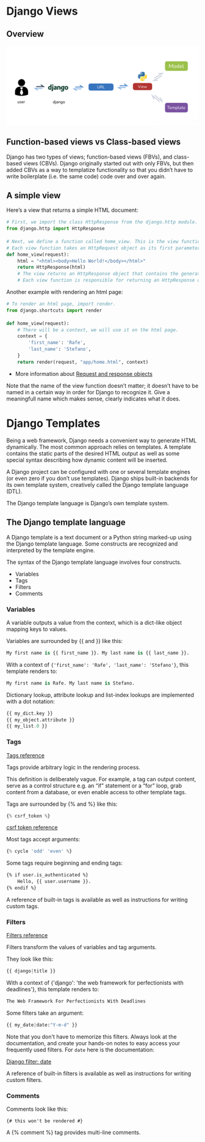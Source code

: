 # Django Views

## Overview
![](DjangoStructure.png)

## Function-based views vs Class-based views

Django has two types of views; function-based views (FBVs), and class-based views (CBVs). Django originally started out with only FBVs, but then added CBVs as a way to templatize functionality so that you didn’t have to write boilerplate (i.e. the same code) code over and over again.

## A simple view

Here’s a view that returns a simple HTML document:

```py
# First, we import the class HttpResponse from the django.http module.
from django.http import HttpResponse

# Next, we define a function called home_view. This is the view function. 
# Each view function takes an HttpRequest object as its first parameter, which is typically named "request".
def home_view(request):
    html = "<html><body>Hello World!</body></html>"
    return HttpResponse(html)
    # The view returns an HttpResponse object that contains the generated response. 
    # Each view function is responsible for returning an HttpResponse object.
```
Another example with rendering an html page:

```py
# To render an html page, import render.
from django.shortcuts import render

def home_view(request):
    # There will be a context, we will use it on the html page.
    context = {
        'first_name': 'Rafe',
        'last_name': 'Stefano',
    }    
    return render(request, "app/home.html", context)
```

- More information about [Request and response objects](https://docs.djangoproject.com/en/3.2/ref/request-response/#module-django.http)

Note that the name of the view function doesn’t matter; it doesn’t have to be named in a certain way in order for Django to recognize it. Give a meaningfull name which makes sense, clearly indicates what it does.



# Django Templates

Being a web framework, Django needs a convenient way to generate HTML dynamically. The most common approach relies on templates. A template contains the static parts of the desired HTML output as well as some special syntax describing how dynamic content will be inserted.

A Django project can be configured with one or several template engines (or even zero if you don’t use templates). Django ships built-in backends for its own template system, creatively called the Django template language (DTL).

The Django template language is Django’s own template system.

## The Django template language

A Django template is a text document or a Python string marked-up using the Django template language. Some constructs are recognized and interpreted by the template engine.

The syntax of the Django template language involves four constructs.
- Variables
- Tags
- Filters
- Comments

### Variables

A variable outputs a value from the context, which is a dict-like object mapping keys to values.

Variables are surrounded by {{ and }} like this:

```py
My first name is {{ first_name }}. My last name is {{ last_name }}.
```

With a context of ```{'first_name': 'Rafe', 'last_name': 'Stefano'}```, this template renders to:

```py
My first name is Rafe. My last name is Stefano.
```

Dictionary lookup, attribute lookup and list-index lookups are implemented with a dot notation:

```py
{{ my_dict.key }}
{{ my_object.attribute }}
{{ my_list.0 }}
```


### Tags
[Tags reference](https://docs.djangoproject.com/en/3.2/ref/templates/builtins/#ref-templates-builtins-tags)

Tags provide arbitrary logic in the rendering process.

This definition is deliberately vague. For example, a tag can output content, serve as a control structure e.g. an “if” statement or a “for” loop, grab content from a database, or even enable access to other template tags.

Tags are surrounded by {% and %} like this:

```py
{% csrf_token %}
```
[csrf token reference](https://docs.djangoproject.com/en/3.2/ref/csrf/)

Most tags accept arguments:

```py
{% cycle 'odd' 'even' %}
```

Some tags require beginning and ending tags:

```html
{% if user.is_authenticated %}
    Hello, {{ user.username }}.
{% endif %}
```

A reference of built-in tags is available as well as instructions for writing custom tags.


### Filters
[Filters reference](https://docs.djangoproject.com/en/3.2/ref/templates/builtins/#ref-templates-builtins-filters)

Filters transform the values of variables and tag arguments.

They look like this:

```py
{{ django|title }}
```

With a context of {'django': 'the web framework for perfectionists with deadlines'}, this template renders to:

```txt
The Web Framework For Perfectionists With Deadlines
```

Some filters take an argument:

```py
{{ my_date|date:"Y-m-d" }}
```

Note that you don't have to memorize this filters. Always look at the documentation, and create your hands-on notes to easy access your frequently used filters. For ```date``` here is the documentation:

[Django filter: date](https://docs.djangoproject.com/en/3.2/ref/templates/builtins/#date)

A reference of built-in filters is available as well as instructions for writing custom filters.


### Comments

Comments look like this:

```
{# this won't be rendered #}
```

A {% comment %} tag provides multi-line comments.
